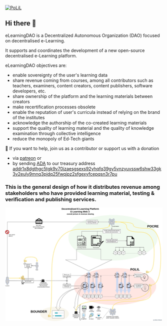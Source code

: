 [![PoLiL](https://raw.githubusercontent.com/e-Learning-DAO/.github/main/profile/E-Learning-Dao-Logo.jpg)](https://github.com/e-Learning-DAO)

## Hi there 👋
eLearningDAO is a Decentralized Autonomous Organization (DAO) focused on decentralised e-Learning. 

It supports and coordinates the development of a new open-source decentralised e-Learning platform.

eLearningDAO objectives are:
- enable sovereignty of the user's learning data
- share revenue coming from courses, among all contributors such as teachers, examiners, content creators, content publishers, software developers, etc.
- share ownership of the platform and the learning materials between creators
- make recertification processes obsolete
- enable the reputation of user's curricula instead of relying on the brand of the institutes
- acknowledge the authorship of the co-created learning materials
- support the quality of learning material and the quality of knowledge examination through collective intelligence
- reduce the monopoly of Ed-Tech giants


🌈 If you want to help, join us as a contributor or support us with a donation 
- via [patreon](https://www.patreon.com/eLearningDAO) or
- by sending [ADA](https://en.wikipedia.org/wiki/Cardano_(blockchain_platform)) to our treasury address
[addr1x8dgthgc5tgk9v70jzaesgsexs92yhqfq39gy5vnzyuvssw6shw33gk3v2euly9mnq3pjdq25fwqjpz2sfgexyfcepqsn3r7pu](https://explorer.cardano.org/en/address.html?address=addr1x8dgthgc5tgk9v70jzaesgsexs92yhqfq39gy5vnzyuvssw6shw33gk3v2euly9mnq3pjdq25fwqjpz2sfgexyfcepqsn3r7pu)


### This is the general design of how it distributes revenue among stakeholders who have provided learning material, testing & verification and publishing services.

[![e-Learning DAO revenue stream](https://raw.githubusercontent.com/e-Learning-DAO/.github/main/profile/Decentralised%20E-Learning%20Platform%20-%20Overall%20picture%20-%20Revenue%20%26%20Share%20model.jpg)](https://github.com/e-Learning-DAO)
